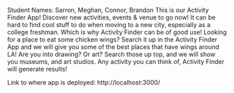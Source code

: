 Student Names: Sarron, Meghan, Connor, Brandon
This is our Activity Finder App!
Discover new activities, events & venue to go now! It can be hard to find cool stuff to do when moving to a new city, especially as a college freshman. Which is why Activity Finder can be of good use! Looking for a place to eat some chicken wings? Search it up in the Activity Finder App and we will give you some of the best places that have wings around LA! Are you into drawing? Or art? Search those up top, and we will show you museums, and art studios. Any activity you can think of, Activity Finder will generate results!

Link to where app is deployed: http://localhost:3000/
